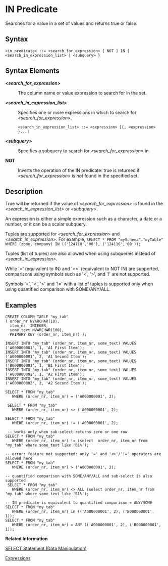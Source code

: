 <!-- loio20f9d29a7519101483fb90fe2fadc959 -->

# IN Predicate

Searches for a value in a set of values and returns true or false.



<a name="loio20f9d29a7519101483fb90fe2fadc959__sql_predicates_in_predicate_1sql_predicates_in_predicate_syntax"/>

## Syntax

```
<in_predicate> ::= <search_for_expression> [ NOT ] IN { <search_in_expression_list> | <subquery> }
```



<a name="loio20f9d29a7519101483fb90fe2fadc959__sql_predicates_range_predicate_1sql_predicates_range_predicate_syntax_elements"/>

## Syntax Elements


<dl>
<dt><b>

*<search\_for\_expression\>*

</b></dt>
<dd>

The column name or value expression to search for in the set.



</dd><dt><b>

*<search\_in\_expression\_list\>*

</b></dt>
<dd>

Specifies one or more expressions in which to search for *<search\_for\_expression\>*.

```
<search_in_expression_list> ::= <expression> [{, <expression> }...]
```



</dd><dt><b>

*<subquery\>*

</b></dt>
<dd>

Specifies a subquery to search for *<search\_for\_expression\>* in.



</dd><dt><b>

NOT

</b></dt>
<dd>

Inverts the operation of the IN predicate: true is returned if *<search\_for\_expression\>* is *not* found in the specified set.



</dd>
</dl>



<a name="loio20f9d29a7519101483fb90fe2fadc959__sql_predicates_in_predicate_1sql_predicates_in_predicate_description"/>

## Description

True will be returned if the value of *<search\_for\_expression\>* is found in the *<search\_in\_expression\_list\>* or *<subquery\>*.

An expression is either a simple expression such as a character, a date or a number, or it can be a scalar subquery.

Tuples are supported for *<search\_for\_expression\>* and *<search\_in\_expression\>*. For example, `SELECT * FROM "mySchema"."myTable" WHERE (zone, company) IN (('124110','00'), ('124116','00'));`

Tuples \(list of tuples\) are also allowed when using subqueries instead of *<search\_in\_expression\>*.

While '=' \(equivalent to IN\) and '<\>' \(equivalent to NOT IN\) are supported, comparisons using symbols such as '<', '\>', and '!' are not supported.

Symbols '=', '<', '\>' and '!=' with a list of tuples is supported only when using quantified comparison with SOME/ANY/ALL.



<a name="loio20f9d29a7519101483fb90fe2fadc959__section_kvn_3p5_pgb"/>

## Examples

```
CREATE COLUMN TABLE "my_tab"
( order_nr NVARCHAR(10),
  item_nr  INTEGER,
  some_text NVARCHAR(100),
  PRIMARY KEY (order_nr, item_nr) );
  
INSERT INTO "my_tab" (order_nr, item_nr, some_text) VALUES ('A000000001', 1, 'A1 First Item');
INSERT INTO "my_tab" (order_nr, item_nr, some_text) VALUES ('A000000001', 2, 'A1 Second Item');
INSERT INTO "my_tab" (order_nr, item_nr, some_text) VALUES ('B000000001', 1, 'B1 First Item');
INSERT INTO "my_tab" (order_nr, item_nr, some_text) VALUES ('A000000002', 1, 'A2 First Item');
INSERT INTO "my_tab" (order_nr, item_nr, some_text) VALUES ('A000000002', 2, 'A2 Second Item');

SELECT * FROM "my_tab"
   WHERE (order_nr, item_nr) = ('A000000001', 2);
    
 SELECT * FROM "my_tab"
   WHERE (order_nr, item_nr) <> ('A000000001', 2);

SELECT * FROM "my_tab"
   WHERE (order_nr, item_nr) != ('A000000001', 2);

 -- works only when sub-select returns zero or one row
SELECT * FROM "my_tab"
   WHERE (order_nr, item_nr) != (select  order_nr, item_nr from "my_tab" where some_text like 'B1%');
      
-- error: feature not supported: only '=' and '<>'/'!=' operators are allowed here
SELECT * FROM "my_tab"
   WHERE (order_nr, item_nr) > ('A000000001', 2);

-- quantified comparison with SOME/ANY/ALL and sub-select is also supported          
 SELECT * FROM "my_tab"
   WHERE (order_nr, item_nr) <> ALL (select order_nr, item_nr from "my_tab" where some_text like 'B1%');
   
-- IN predicate is equivalent to quantified comparison = ANY/SOME
SELECT * FROM "my_tab"
   WHERE (order_nr, item_nr) in (('A000000001', 2), ('B000000001', 1));
SELECT * FROM "my_tab"
   WHERE (order_nr, item_nr) = ANY (('A000000001', 2), ('B000000001', 1));
```

**Related Information**  


[SELECT Statement \(Data Manipulation\)](012-SQL-Statements/select-statement-data-manipulation-20fcf24.md "Queries data from the database.")

[Expressions](expressions-20a4389.md "An expression is a clause that can be evaluated to return values.")


